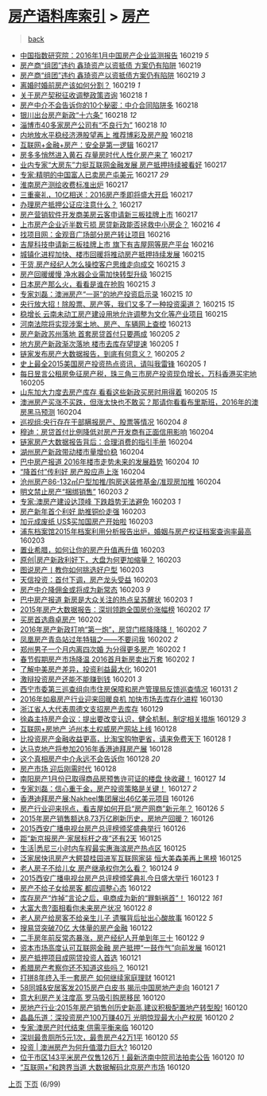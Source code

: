 [房产语料库索引](../../README.md)  > [房产](房产.md)
====
> [back](../README.md)

- [中国指数研究院：2016年1月中国房产企业监测报告](http://jkwz.applinzi.com/ittc/6800539166156784645.html#%E4%B8%AD%E5%9B%BD%E6%8C%87%E6%95%B0%E7%A0%94%E7%A9%B6%E9%99%A2%EF%BC%9A2016%E5%B9%B41%E6%9C%88%E4%B8%AD%E5%9B%BD%E6%88%BF%E4%BA%A7%E4%BC%81%E4%B8%9A%E7%9B%91%E6%B5%8B%E6%8A%A5%E5%91%8A) 160219 *5* 
- [房产商“组团”违约 鑫琦资产以资抵债 方案仍有陷阱](http://jkwz.applinzi.com/ittc/6800478824236057605.html#%E6%88%BF%E4%BA%A7%E5%95%86%E2%80%9C%E7%BB%84%E5%9B%A2%E2%80%9D%E8%BF%9D%E7%BA%A6+%E9%91%AB%E7%90%A6%E8%B5%84%E4%BA%A7%E4%BB%A5%E8%B5%84%E6%8A%B5%E5%80%BA+%E6%96%B9%E6%A1%88%E4%BB%8D%E6%9C%89%E9%99%B7%E9%98%B1) 160219  
- [房产商“组团”违约 鑫琦资产以资抵债方案仍有陷阱](http://jkwz.applinzi.com/ittc/6800478206444438532.html#%E6%88%BF%E4%BA%A7%E5%95%86%E2%80%9C%E7%BB%84%E5%9B%A2%E2%80%9D%E8%BF%9D%E7%BA%A6+%E9%91%AB%E7%90%A6%E8%B5%84%E4%BA%A7%E4%BB%A5%E8%B5%84%E6%8A%B5%E5%80%BA%E6%96%B9%E6%A1%88%E4%BB%8D%E6%9C%89%E9%99%B7%E9%98%B1) 160219 *3* 
- [离婚时婚前房产该如何分割？](http://jkwz.applinzi.com/ittc/6800149063055967236.html#%E7%A6%BB%E5%A9%9A%E6%97%B6%E5%A9%9A%E5%89%8D%E6%88%BF%E4%BA%A7%E8%AF%A5%E5%A6%82%E4%BD%95%E5%88%86%E5%89%B2%EF%BC%9F) 160219 *1* 
- [关于房产契税征收调整政策咨询](http://jkwz.applinzi.com/ittc/6800256279964550149.html#%E5%85%B3%E4%BA%8E%E6%88%BF%E4%BA%A7%E5%A5%91%E7%A8%8E%E5%BE%81%E6%94%B6%E8%B0%83%E6%95%B4%E6%94%BF%E7%AD%96%E5%92%A8%E8%AF%A2) 160218 *1* 
- [房产中介不会告诉你的10个秘密：中介合同陷阱多](http://jkwz.applinzi.com/ittc/6800166483174884356.html#%E6%88%BF%E4%BA%A7%E4%B8%AD%E4%BB%8B%E4%B8%8D%E4%BC%9A%E5%91%8A%E8%AF%89%E4%BD%A0%E7%9A%8410%E4%B8%AA%E7%A7%98%E5%AF%86%EF%BC%9A%E4%B8%AD%E4%BB%8B%E5%90%88%E5%90%8C%E9%99%B7%E9%98%B1%E5%A4%9A) 160218  
- [银川出台房产新政“十六条”](http://jkwz.applinzi.com/ittc/6800077013016642565.html#%E9%93%B6%E5%B7%9D%E5%87%BA%E5%8F%B0%E6%88%BF%E4%BA%A7%E6%96%B0%E6%94%BF%E2%80%9C%E5%8D%81%E5%85%AD%E6%9D%A1%E2%80%9D) 160218 *12* 
- [淄博市40多家房产公司有“不良行为”](http://jkwz.applinzi.com/ittc/6800081898923623428.html#%E6%B7%84%E5%8D%9A%E5%B8%8240%E5%A4%9A%E5%AE%B6%E6%88%BF%E4%BA%A7%E5%85%AC%E5%8F%B8%E6%9C%89%E2%80%9C%E4%B8%8D%E8%89%AF%E8%A1%8C%E4%B8%BA%E2%80%9D) 160218 *10* 
- [内地放水平稳经济港股望再上 推荐博彩及房产股](http://jkwz.applinzi.com/ittc/6800058202750190596.html#%E5%86%85%E5%9C%B0%E6%94%BE%E6%B0%B4%E5%B9%B3%E7%A8%B3%E7%BB%8F%E6%B5%8E%E6%B8%AF%E8%82%A1%E6%9C%9B%E5%86%8D%E4%B8%8A+%E6%8E%A8%E8%8D%90%E5%8D%9A%E5%BD%A9%E5%8F%8A%E6%88%BF%E4%BA%A7%E8%82%A1) 160218  
- [互联网+金融+房产：安全是第一逻辑](http://jkwz.applinzi.com/ittc/6799889600419988485.html#%E4%BA%92%E8%81%94%E7%BD%91%2B%E9%87%91%E8%9E%8D%2B%E6%88%BF%E4%BA%A7%EF%BC%9A%E5%AE%89%E5%85%A8%E6%98%AF%E7%AC%AC%E4%B8%80%E9%80%BB%E8%BE%91) 160217  
- [房多多悄然进入黄石 存量房时代人性化房产来了](http://jkwz.applinzi.com/ittc/6799857483669570565.html#%E6%88%BF%E5%A4%9A%E5%A4%9A%E6%82%84%E7%84%B6%E8%BF%9B%E5%85%A5%E9%BB%84%E7%9F%B3+%E5%AD%98%E9%87%8F%E6%88%BF%E6%97%B6%E4%BB%A3%E4%BA%BA%E6%80%A7%E5%8C%96%E6%88%BF%E4%BA%A7%E6%9D%A5%E4%BA%86) 160217  
- [业内专家“大房东”力挺互联网金融发展 房产抵押持续被看好](http://jkwz.applinzi.com/ittc/6799812223719441412.html#%E4%B8%9A%E5%86%85%E4%B8%93%E5%AE%B6%E2%80%9C%E5%A4%A7%E6%88%BF%E4%B8%9C%E2%80%9D%E5%8A%9B%E6%8C%BA%E4%BA%92%E8%81%94%E7%BD%91%E9%87%91%E8%9E%8D%E5%8F%91%E5%B1%95+%E6%88%BF%E4%BA%A7%E6%8A%B5%E6%8A%BC%E6%8C%81%E7%BB%AD%E8%A2%AB%E7%9C%8B%E5%A5%BD) 160217  
- [专家:精明的中国富人已卖房产屯美元](http://jkwz.applinzi.com/ittc/6799790890868556805.html#%E4%B8%93%E5%AE%B6%3A%E7%B2%BE%E6%98%8E%E7%9A%84%E4%B8%AD%E5%9B%BD%E5%AF%8C%E4%BA%BA%E5%B7%B2%E5%8D%96%E6%88%BF%E4%BA%A7%E5%B1%AF%E7%BE%8E%E5%85%83) 160217 *29* 
- [淮南房产测绘收费标准出炉](http://jkwz.applinzi.com/ittc/6799745852922921988.html#%E6%B7%AE%E5%8D%97%E6%88%BF%E4%BA%A7%E6%B5%8B%E7%BB%98%E6%94%B6%E8%B4%B9%E6%A0%87%E5%87%86%E5%87%BA%E7%82%89) 160217  
- [三重豪礼，10亿相送：2016房产季即将盛大开启](http://jkwz.applinzi.com/ittc/6799737653377385477.html#%E4%B8%89%E9%87%8D%E8%B1%AA%E7%A4%BC%EF%BC%8C10%E4%BA%BF%E7%9B%B8%E9%80%81%EF%BC%9A2016%E6%88%BF%E4%BA%A7%E5%AD%A3%E5%8D%B3%E5%B0%86%E7%9B%9B%E5%A4%A7%E5%BC%80%E5%90%AF) 160217  
- [办理房产抵押公证应注意什么？](http://jkwz.applinzi.com/ittc/6799724861333177349.html#%E5%8A%9E%E7%90%86%E6%88%BF%E4%BA%A7%E6%8A%B5%E6%8A%BC%E5%85%AC%E8%AF%81%E5%BA%94%E6%B3%A8%E6%84%8F%E4%BB%80%E4%B9%88%EF%BC%9F) 160217  
- [房产营销软件开发商美房云客申请新三板挂牌上市](http://jkwz.applinzi.com/ittc/6799711203496559621.html#%E6%88%BF%E4%BA%A7%E8%90%A5%E9%94%80%E8%BD%AF%E4%BB%B6%E5%BC%80%E5%8F%91%E5%95%86%E7%BE%8E%E6%88%BF%E4%BA%91%E5%AE%A2%E7%94%B3%E8%AF%B7%E6%96%B0%E4%B8%89%E6%9D%BF%E6%8C%82%E7%89%8C%E4%B8%8A%E5%B8%82) 160217  
- [上市房产企业近半数亏损 房贷新政能否拯救中小房企？](http://jkwz.applinzi.com/ittc/6799467472059106308.html#%E4%B8%8A%E5%B8%82%E6%88%BF%E4%BA%A7%E4%BC%81%E4%B8%9A%E8%BF%91%E5%8D%8A%E6%95%B0%E4%BA%8F%E6%8D%9F+%E6%88%BF%E8%B4%B7%E6%96%B0%E6%94%BF%E8%83%BD%E5%90%A6%E6%8B%AF%E6%95%91%E4%B8%AD%E5%B0%8F%E6%88%BF%E4%BC%81%EF%BC%9F) 160216 *4* 
- [找项目网：金观音广场部分房产转让项目](http://jkwz.applinzi.com/ittc/6799466107295499269.html#%E6%89%BE%E9%A1%B9%E7%9B%AE%E7%BD%91%EF%BC%9A%E9%87%91%E8%A7%82%E9%9F%B3%E5%B9%BF%E5%9C%BA%E9%83%A8%E5%88%86%E6%88%BF%E4%BA%A7%E8%BD%AC%E8%AE%A9%E9%A1%B9%E7%9B%AE) 160216  
- [吉屋科技申请新三板挂牌上市 旗下有吉屋网等房产平台](http://jkwz.applinzi.com/ittc/6799336311966139396.html#%E5%90%89%E5%B1%8B%E7%A7%91%E6%8A%80%E7%94%B3%E8%AF%B7%E6%96%B0%E4%B8%89%E6%9D%BF%E6%8C%82%E7%89%8C%E4%B8%8A%E5%B8%82+%E6%97%97%E4%B8%8B%E6%9C%89%E5%90%89%E5%B1%8B%E7%BD%91%E7%AD%89%E6%88%BF%E4%BA%A7%E5%B9%B3%E5%8F%B0) 160216  
- [城镇化进程加快、楼市回暖将推动房产抵押持续发展](http://jkwz.applinzi.com/ittc/6799141463229203460.html#%E5%9F%8E%E9%95%87%E5%8C%96%E8%BF%9B%E7%A8%8B%E5%8A%A0%E5%BF%AB%E3%80%81%E6%A5%BC%E5%B8%82%E5%9B%9E%E6%9A%96%E5%B0%86%E6%8E%A8%E5%8A%A8%E6%88%BF%E4%BA%A7%E6%8A%B5%E6%8A%BC%E6%8C%81%E7%BB%AD%E5%8F%91%E5%B1%95) 160215  
- [干货,房产经纪人怎么操控客户思维走向成交](http://jkwz.applinzi.com/ittc/6799102750512120836.html#%E5%B9%B2%E8%B4%A7%2C%E6%88%BF%E4%BA%A7%E7%BB%8F%E7%BA%AA%E4%BA%BA%E6%80%8E%E4%B9%88%E6%93%8D%E6%8E%A7%E5%AE%A2%E6%88%B7%E6%80%9D%E7%BB%B4%E8%B5%B0%E5%90%91%E6%88%90%E4%BA%A4) 160215 *3* 
- [房产回暖缓慢 净水器企业需加快转型升级](http://jkwz.applinzi.com/ittc/6798629600347292677.html#%E6%88%BF%E4%BA%A7%E5%9B%9E%E6%9A%96%E7%BC%93%E6%85%A2+%E5%87%80%E6%B0%B4%E5%99%A8%E4%BC%81%E4%B8%9A%E9%9C%80%E5%8A%A0%E5%BF%AB%E8%BD%AC%E5%9E%8B%E5%8D%87%E7%BA%A7) 160215  
- [日本房产那么火，看看是谁在抢购](http://jkwz.applinzi.com/ittc/6799080788154909700.html#%E6%97%A5%E6%9C%AC%E6%88%BF%E4%BA%A7%E9%82%A3%E4%B9%88%E7%81%AB%EF%BC%8C%E7%9C%8B%E7%9C%8B%E6%98%AF%E8%B0%81%E5%9C%A8%E6%8A%A2%E8%B4%AD) 160215 *3* 
- [专家刘磊：澳洲房产“一哥”的地产投资启示录](http://jkwz.applinzi.com/ittc/6798992854076621829.html#%E4%B8%93%E5%AE%B6%E5%88%98%E7%A3%8A%EF%BC%9A%E6%BE%B3%E6%B4%B2%E6%88%BF%E4%BA%A7%E2%80%9C%E4%B8%80%E5%93%A5%E2%80%9D%E7%9A%84%E5%9C%B0%E4%BA%A7%E6%8A%95%E8%B5%84%E5%90%AF%E7%A4%BA%E5%BD%95) 160215 *10* 
- [央行放大招！除股票、房产等，我们又多了一种投资渠道？](http://jkwz.applinzi.com/ittc/6798978628138304517.html#%E5%A4%AE%E8%A1%8C%E6%94%BE%E5%A4%A7%E6%8B%9B%EF%BC%81%E9%99%A4%E8%82%A1%E7%A5%A8%E3%80%81%E6%88%BF%E4%BA%A7%E7%AD%89%EF%BC%8C%E6%88%91%E4%BB%AC%E5%8F%88%E5%A4%9A%E4%BA%86%E4%B8%80%E7%A7%8D%E6%8A%95%E8%B5%84%E6%B8%A0%E9%81%93%EF%BC%9F) 160215 *15* 
- [稳增长 云南未动工房产建设用地允许调整为文化等产业项目](http://jkwz.applinzi.com/ittc/6798967749019698180.html#%E7%A8%B3%E5%A2%9E%E9%95%BF+%E4%BA%91%E5%8D%97%E6%9C%AA%E5%8A%A8%E5%B7%A5%E6%88%BF%E4%BA%A7%E5%BB%BA%E8%AE%BE%E7%94%A8%E5%9C%B0%E5%85%81%E8%AE%B8%E8%B0%83%E6%95%B4%E4%B8%BA%E6%96%87%E5%8C%96%E7%AD%89%E4%BA%A7%E4%B8%9A%E9%A1%B9%E7%9B%AE) 160215  
- [河南法院将实现涉案土地、房产、车辆网上查控](http://jkwz.applinzi.com/ittc/6798364495088976900.html#%E6%B2%B3%E5%8D%97%E6%B3%95%E9%99%A2%E5%B0%86%E5%AE%9E%E7%8E%B0%E6%B6%89%E6%A1%88%E5%9C%9F%E5%9C%B0%E3%80%81%E6%88%BF%E4%BA%A7%E3%80%81%E8%BD%A6%E8%BE%86%E7%BD%91%E4%B8%8A%E6%9F%A5%E6%8E%A7) 160213  
- [房产新政苏州落地 首套房贷首付只要两成](http://jkwz.applinzi.com/ittc/6795412262718276612.html#%E6%88%BF%E4%BA%A7%E6%96%B0%E6%94%BF%E8%8B%8F%E5%B7%9E%E8%90%BD%E5%9C%B0+%E9%A6%96%E5%A5%97%E6%88%BF%E8%B4%B7%E9%A6%96%E4%BB%98%E5%8F%AA%E8%A6%81%E4%B8%A4%E6%88%90) 160205 *2* 
- [地方房产新政渐次落地 楼市去库存望提速](http://jkwz.applinzi.com/ittc/6795327804199666693.html#%E5%9C%B0%E6%96%B9%E6%88%BF%E4%BA%A7%E6%96%B0%E6%94%BF%E6%B8%90%E6%AC%A1%E8%90%BD%E5%9C%B0+%E6%A5%BC%E5%B8%82%E5%8E%BB%E5%BA%93%E5%AD%98%E6%9C%9B%E6%8F%90%E9%80%9F) 160205 *1* 
- [链家发布房产大数据报告，到底有何意义？](http://jkwz.applinzi.com/ittc/6795246405652317189.html#%E9%93%BE%E5%AE%B6%E5%8F%91%E5%B8%83%E6%88%BF%E4%BA%A7%E5%A4%A7%E6%95%B0%E6%8D%AE%E6%8A%A5%E5%91%8A%EF%BC%8C%E5%88%B0%E5%BA%95%E6%9C%89%E4%BD%95%E6%84%8F%E4%B9%89%EF%BC%9F) 160205 *2* 
- [史上最全2015美国房产投资热点资讯，请叫我雷锋](http://jkwz.applinzi.com/ittc/6794937468210119685.html#%E5%8F%B2%E4%B8%8A%E6%9C%80%E5%85%A82015%E7%BE%8E%E5%9B%BD%E6%88%BF%E4%BA%A7%E6%8A%95%E8%B5%84%E7%83%AD%E7%82%B9%E8%B5%84%E8%AE%AF%EF%BC%8C%E8%AF%B7%E5%8F%AB%E6%88%91%E9%9B%B7%E9%94%8B) 160205 *1* 
- [每日昱言公租房免征房产税，珠三角三市房产投资现负增长，万科香港买宅地](http://jkwz.applinzi.com/ittc/6795237243346224132.html#%E6%AF%8F%E6%97%A5%E6%98%B1%E8%A8%80%E5%85%AC%E7%A7%9F%E6%88%BF%E5%85%8D%E5%BE%81%E6%88%BF%E4%BA%A7%E7%A8%8E%EF%BC%8C%E7%8F%A0%E4%B8%89%E8%A7%92%E4%B8%89%E5%B8%82%E6%88%BF%E4%BA%A7%E6%8A%95%E8%B5%84%E7%8E%B0%E8%B4%9F%E5%A2%9E%E9%95%BF%EF%BC%8C%E4%B8%87%E7%A7%91%E9%A6%99%E6%B8%AF%E4%B9%B0%E5%AE%85%E5%9C%B0) 160205  
- [山东加大力度去房产库存 看看这些新政买房时用得着](http://jkwz.applinzi.com/ittc/6795227052617761797.html#%E5%B1%B1%E4%B8%9C%E5%8A%A0%E5%A4%A7%E5%8A%9B%E5%BA%A6%E5%8E%BB%E6%88%BF%E4%BA%A7%E5%BA%93%E5%AD%98+%E7%9C%8B%E7%9C%8B%E8%BF%99%E4%BA%9B%E6%96%B0%E6%94%BF%E4%B9%B0%E6%88%BF%E6%97%B6%E7%94%A8%E5%BE%97%E7%9D%80) 160205 *15* 
- [澳洲房产买涨不买跌，但涨太快也不敢买？那请你看看布里斯班，2016年的澳房黑马预测](http://jkwz.applinzi.com/ittc/6795103556839408644.html#%E6%BE%B3%E6%B4%B2%E6%88%BF%E4%BA%A7%E4%B9%B0%E6%B6%A8%E4%B8%8D%E4%B9%B0%E8%B7%8C%EF%BC%8C%E4%BD%86%E6%B6%A8%E5%A4%AA%E5%BF%AB%E4%B9%9F%E4%B8%8D%E6%95%A2%E4%B9%B0%EF%BC%9F%E9%82%A3%E8%AF%B7%E4%BD%A0%E7%9C%8B%E7%9C%8B%E5%B8%83%E9%87%8C%E6%96%AF%E7%8F%AD%EF%BC%8C2016%E5%B9%B4%E7%9A%84%E6%BE%B3%E6%88%BF%E9%BB%91%E9%A9%AC%E9%A2%84%E6%B5%8B) 160204  
- [巡视组:央行存在干部瞒报房产、股票等情况](http://jkwz.applinzi.com/ittc/6795060644722246660.html#%E5%B7%A1%E8%A7%86%E7%BB%84%3A%E5%A4%AE%E8%A1%8C%E5%AD%98%E5%9C%A8%E5%B9%B2%E9%83%A8%E7%9E%92%E6%8A%A5%E6%88%BF%E4%BA%A7%E3%80%81%E8%82%A1%E7%A5%A8%E7%AD%89%E6%83%85%E5%86%B5) 160204 *8* 
- [穆迪：房贷首付比例降低对房产开发商有正面信用影响](http://jkwz.applinzi.com/ittc/6794994104152900612.html#%E7%A9%86%E8%BF%AA%EF%BC%9A%E6%88%BF%E8%B4%B7%E9%A6%96%E4%BB%98%E6%AF%94%E4%BE%8B%E9%99%8D%E4%BD%8E%E5%AF%B9%E6%88%BF%E4%BA%A7%E5%BC%80%E5%8F%91%E5%95%86%E6%9C%89%E6%AD%A3%E9%9D%A2%E4%BF%A1%E7%94%A8%E5%BD%B1%E5%93%8D) 160204  
- [链家房产大数据报告背后：合理消费的指引手册](http://jkwz.applinzi.com/ittc/6794926868658652165.html#%E9%93%BE%E5%AE%B6%E6%88%BF%E4%BA%A7%E5%A4%A7%E6%95%B0%E6%8D%AE%E6%8A%A5%E5%91%8A%E8%83%8C%E5%90%8E%EF%BC%9A%E5%90%88%E7%90%86%E6%B6%88%E8%B4%B9%E7%9A%84%E6%8C%87%E5%BC%95%E6%89%8B%E5%86%8C) 160204  
- [湖州房产新政带动楼市量增价稳](http://jkwz.applinzi.com/ittc/6794890737246274565.html#%E6%B9%96%E5%B7%9E%E6%88%BF%E4%BA%A7%E6%96%B0%E6%94%BF%E5%B8%A6%E5%8A%A8%E6%A5%BC%E5%B8%82%E9%87%8F%E5%A2%9E%E4%BB%B7%E7%A8%B3) 160204  
- [巴中房产报道 2016年楼市走势未来的发展趋势](http://jkwz.applinzi.com/ittc/6794904623164949508.html#%E5%B7%B4%E4%B8%AD%E6%88%BF%E4%BA%A7%E6%8A%A5%E9%81%93+2016%E5%B9%B4%E6%A5%BC%E5%B8%82%E8%B5%B0%E5%8A%BF%E6%9C%AA%E6%9D%A5%E7%9A%84%E5%8F%91%E5%B1%95%E8%B6%8B%E5%8A%BF) 160204 *10* 
- [“降首付”传利好 房产股应声上涨](http://jkwz.applinzi.com/ittc/6794799097060000772.html#%E2%80%9C%E9%99%8D%E9%A6%96%E4%BB%98%E2%80%9D%E4%BC%A0%E5%88%A9%E5%A5%BD+%E6%88%BF%E4%BA%A7%E8%82%A1%E5%BA%94%E5%A3%B0%E4%B8%8A%E6%B6%A8) 160204  
- [沧州房产86-132㎡户型加推/购房送装修基金/准现房加推](http://jkwz.applinzi.com/ittc/6794756157952492549.html#%E6%B2%A7%E5%B7%9E%E6%88%BF%E4%BA%A786-132%E3%8E%A1%E6%88%B7%E5%9E%8B%E5%8A%A0%E6%8E%A8%2F%E8%B4%AD%E6%88%BF%E9%80%81%E8%A3%85%E4%BF%AE%E5%9F%BA%E9%87%91%2F%E5%87%86%E7%8E%B0%E6%88%BF%E5%8A%A0%E6%8E%A8) 160204  
- [明文禁止房产“捆绑销售”](http://jkwz.applinzi.com/ittc/6794677210766115845.html#%E6%98%8E%E6%96%87%E7%A6%81%E6%AD%A2%E6%88%BF%E4%BA%A7%E2%80%9C%E6%8D%86%E7%BB%91%E9%94%80%E5%94%AE%E2%80%9D) 160203 *2* 
- [专家:澳房产建设达顶峰 下跌趋势无法避免](http://jkwz.applinzi.com/ittc/6794671236521133061.html#%E4%B8%93%E5%AE%B6%3A%E6%BE%B3%E6%88%BF%E4%BA%A7%E5%BB%BA%E8%AE%BE%E8%BE%BE%E9%A1%B6%E5%B3%B0+%E4%B8%8B%E8%B7%8C%E8%B6%8B%E5%8A%BF%E6%97%A0%E6%B3%95%E9%81%BF%E5%85%8D) 160203 *1* 
- [房产新年首个利好 助推铜价走强](http://jkwz.applinzi.com/ittc/6794664069890049028.html#%E6%88%BF%E4%BA%A7%E6%96%B0%E5%B9%B4%E9%A6%96%E4%B8%AA%E5%88%A9%E5%A5%BD+%E5%8A%A9%E6%8E%A8%E9%93%9C%E4%BB%B7%E8%B5%B0%E5%BC%BA) 160203  
- [加元成废纸 US$买加国房产开始啦](http://jkwz.applinzi.com/ittc/6794646182131401733.html#%E5%8A%A0%E5%85%83%E6%88%90%E5%BA%9F%E7%BA%B8+US%24%E4%B9%B0%E5%8A%A0%E5%9B%BD%E6%88%BF%E4%BA%A7%E5%BC%80%E5%A7%8B%E5%95%A6) 160203  
- [浦东档案馆2015年档案利用分析报告出炉，婚姻与房产权证档案查询率最高](http://jkwz.applinzi.com/ittc/6794645211263271940.html#%E6%B5%A6%E4%B8%9C%E6%A1%A3%E6%A1%88%E9%A6%862015%E5%B9%B4%E6%A1%A3%E6%A1%88%E5%88%A9%E7%94%A8%E5%88%86%E6%9E%90%E6%8A%A5%E5%91%8A%E5%87%BA%E7%82%89%EF%BC%8C%E5%A9%9A%E5%A7%BB%E4%B8%8E%E6%88%BF%E4%BA%A7%E6%9D%83%E8%AF%81%E6%A1%A3%E6%A1%88%E6%9F%A5%E8%AF%A2%E7%8E%87%E6%9C%80%E9%AB%98) 160203  
- [置业希腊，如何让你的房产升值再升值](http://jkwz.applinzi.com/ittc/6794641729739293701.html#%E7%BD%AE%E4%B8%9A%E5%B8%8C%E8%85%8A%EF%BC%8C%E5%A6%82%E4%BD%95%E8%AE%A9%E4%BD%A0%E7%9A%84%E6%88%BF%E4%BA%A7%E5%8D%87%E5%80%BC%E5%86%8D%E5%8D%87%E5%80%BC) 160203  
- [原创|房产新政利好下，大盘为何更加缩量？](http://jkwz.applinzi.com/ittc/6794616770186970117.html#%E5%8E%9F%E5%88%9B%7C%E6%88%BF%E4%BA%A7%E6%96%B0%E6%94%BF%E5%88%A9%E5%A5%BD%E4%B8%8B%EF%BC%8C%E5%A4%A7%E7%9B%98%E4%B8%BA%E4%BD%95%E6%9B%B4%E5%8A%A0%E7%BC%A9%E9%87%8F%EF%BC%9F) 160203  
- [图说房产丨教你如何挑选好户型](http://jkwz.applinzi.com/ittc/6794603458053276677.html#%E5%9B%BE%E8%AF%B4%E6%88%BF%E4%BA%A7%E4%B8%A8%E6%95%99%E4%BD%A0%E5%A6%82%E4%BD%95%E6%8C%91%E9%80%89%E5%A5%BD%E6%88%B7%E5%9E%8B) 160203  
- [天信投资：首付下调，房产龙头受益](http://jkwz.applinzi.com/ittc/6794560651930371077.html#%E5%A4%A9%E4%BF%A1%E6%8A%95%E8%B5%84%EF%BC%9A%E9%A6%96%E4%BB%98%E4%B8%8B%E8%B0%83%EF%BC%8C%E6%88%BF%E4%BA%A7%E9%BE%99%E5%A4%B4%E5%8F%97%E7%9B%8A) 160203  
- [房产中介降佣金或将成为新常态](http://jkwz.applinzi.com/ittc/6794528960130057220.html#%E6%88%BF%E4%BA%A7%E4%B8%AD%E4%BB%8B%E9%99%8D%E4%BD%A3%E9%87%91%E6%88%96%E5%B0%86%E6%88%90%E4%B8%BA%E6%96%B0%E5%B8%B8%E6%80%81) 160203 *9* 
- [巴中房产报道 新房是大众关注的热点呈苏醒状](http://jkwz.applinzi.com/ittc/6794527431507575813.html#%E5%B7%B4%E4%B8%AD%E6%88%BF%E4%BA%A7%E6%8A%A5%E9%81%93+%E6%96%B0%E6%88%BF%E6%98%AF%E5%A4%A7%E4%BC%97%E5%85%B3%E6%B3%A8%E7%9A%84%E7%83%AD%E7%82%B9%E5%91%88%E8%8B%8F%E9%86%92%E7%8A%B6) 160203 *1* 
- [2015年房产大数据报告：深圳领跑全国房价涨幅榜](http://jkwz.applinzi.com/ittc/6794313193929311237.html#2015%E5%B9%B4%E6%88%BF%E4%BA%A7%E5%A4%A7%E6%95%B0%E6%8D%AE%E6%8A%A5%E5%91%8A%EF%BC%9A%E6%B7%B1%E5%9C%B3%E9%A2%86%E8%B7%91%E5%85%A8%E5%9B%BD%E6%88%BF%E4%BB%B7%E6%B6%A8%E5%B9%85%E6%A6%9C) 160202 *17* 
- [买房首选鼎卓房产](http://jkwz.applinzi.com/ittc/6794273298624021509.html#%E4%B9%B0%E6%88%BF%E9%A6%96%E9%80%89%E9%BC%8E%E5%8D%93%E6%88%BF%E4%BA%A7) 160202  
- [2016年房产新政打响“第一炮”，房贷门槛降降降！](http://jkwz.applinzi.com/ittc/6794269141196342277.html#2016%E5%B9%B4%E6%88%BF%E4%BA%A7%E6%96%B0%E6%94%BF%E6%89%93%E5%93%8D%E2%80%9C%E7%AC%AC%E4%B8%80%E7%82%AE%E2%80%9D%EF%BC%8C%E6%88%BF%E8%B4%B7%E9%97%A8%E6%A7%9B%E9%99%8D%E9%99%8D%E9%99%8D%EF%BC%81) 160202 *7* 
- [凤凰房产青岛站过年特辑之——不要问我](http://jkwz.applinzi.com/ittc/6794232008045757444.html#%E5%87%A4%E5%87%B0%E6%88%BF%E4%BA%A7%E9%9D%92%E5%B2%9B%E7%AB%99%E8%BF%87%E5%B9%B4%E7%89%B9%E8%BE%91%E4%B9%8B%E2%80%94%E2%80%94%E4%B8%8D%E8%A6%81%E9%97%AE%E6%88%91) 160202 *2* 
- [郑州男子一个月内离四次婚 为分得更多房产](http://jkwz.applinzi.com/ittc/6794206346345972741.html#%E9%83%91%E5%B7%9E%E7%94%B7%E5%AD%90%E4%B8%80%E4%B8%AA%E6%9C%88%E5%86%85%E7%A6%BB%E5%9B%9B%E6%AC%A1%E5%A9%9A+%E4%B8%BA%E5%88%86%E5%BE%97%E6%9B%B4%E5%A4%9A%E6%88%BF%E4%BA%A7) 160202 *1* 
- [春节假期房产市场降温 2016首月新房卖出万套](http://jkwz.applinzi.com/ittc/6794144609315849221.html#%E6%98%A5%E8%8A%82%E5%81%87%E6%9C%9F%E6%88%BF%E4%BA%A7%E5%B8%82%E5%9C%BA%E9%99%8D%E6%B8%A9+2016%E9%A6%96%E6%9C%88%E6%96%B0%E6%88%BF%E5%8D%96%E5%87%BA%E4%B8%87%E5%A5%97) 160202 *1* 
- [了解中美房产差异，投资利益最大化](http://jkwz.applinzi.com/ittc/6793931212083168260.html#%E4%BA%86%E8%A7%A3%E4%B8%AD%E7%BE%8E%E6%88%BF%E4%BA%A7%E5%B7%AE%E5%BC%82%EF%BC%8C%E6%8A%95%E8%B5%84%E5%88%A9%E7%9B%8A%E6%9C%80%E5%A4%A7%E5%8C%96) 160201  
- [激辩投资房产还能不能赚到钱](http://jkwz.applinzi.com/ittc/6793650488071422981.html#%E6%BF%80%E8%BE%A9%E6%8A%95%E8%B5%84%E6%88%BF%E4%BA%A7%E8%BF%98%E8%83%BD%E4%B8%8D%E8%83%BD%E8%B5%9A%E5%88%B0%E9%92%B1) 160201 *3* 
- [西宁市委第三巡查组向市住房保障和房产管理局反馈巡查情况](http://jkwz.applinzi.com/ittc/6793364622363067396.html#%E8%A5%BF%E5%AE%81%E5%B8%82%E5%A7%94%E7%AC%AC%E4%B8%89%E5%B7%A1%E6%9F%A5%E7%BB%84%E5%90%91%E5%B8%82%E4%BD%8F%E6%88%BF%E4%BF%9D%E9%9A%9C%E5%92%8C%E6%88%BF%E4%BA%A7%E7%AE%A1%E7%90%86%E5%B1%80%E5%8F%8D%E9%A6%88%E5%B7%A1%E6%9F%A5%E6%83%85%E5%86%B5) 160131 *2* 
- [2016年如皋房产行业迎来回暖良机 加快市场去库存化进程](http://jkwz.applinzi.com/ittc/6793054274661647365.html#2016%E5%B9%B4%E5%A6%82%E7%9A%8B%E6%88%BF%E4%BA%A7%E8%A1%8C%E4%B8%9A%E8%BF%8E%E6%9D%A5%E5%9B%9E%E6%9A%96%E8%89%AF%E6%9C%BA+%E5%8A%A0%E5%BF%AB%E5%B8%82%E5%9C%BA%E5%8E%BB%E5%BA%93%E5%AD%98%E5%8C%96%E8%BF%9B%E7%A8%8B) 160130  
- [浙江省人大代表周德文支招房产去库存](http://jkwz.applinzi.com/ittc/6792784736648954884.html#%E6%B5%99%E6%B1%9F%E7%9C%81%E4%BA%BA%E5%A4%A7%E4%BB%A3%E8%A1%A8%E5%91%A8%E5%BE%B7%E6%96%87%E6%94%AF%E6%8B%9B%E6%88%BF%E4%BA%A7%E5%8E%BB%E5%BA%93%E5%AD%98) 160129  
- [徐淼主持房产会议：提出要改变认识，健全机制，制定相关措施](http://jkwz.applinzi.com/ittc/6792329108881146885.html#%E5%BE%90%E6%B7%BC%E4%B8%BB%E6%8C%81%E6%88%BF%E4%BA%A7%E4%BC%9A%E8%AE%AE%EF%BC%9A%E6%8F%90%E5%87%BA%E8%A6%81%E6%94%B9%E5%8F%98%E8%AE%A4%E8%AF%86%EF%BC%8C%E5%81%A5%E5%85%A8%E6%9C%BA%E5%88%B6%EF%BC%8C%E5%88%B6%E5%AE%9A%E7%9B%B8%E5%85%B3%E6%8E%AA%E6%96%BD) 160129 *3* 
- [互联网+房地产 泸州本土权威房产网站上线](http://jkwz.applinzi.com/ittc/6792418246997312516.html#%E4%BA%92%E8%81%94%E7%BD%91%2B%E6%88%BF%E5%9C%B0%E4%BA%A7+%E6%B3%B8%E5%B7%9E%E6%9C%AC%E5%9C%9F%E6%9D%83%E5%A8%81%E6%88%BF%E4%BA%A7%E7%BD%91%E7%AB%99%E4%B8%8A%E7%BA%BF) 160128  
- [比投资房产金融收益更高，比淘宝购物更省，请来免费天下](http://jkwz.applinzi.com/ittc/6792328285358916612.html#%E6%AF%94%E6%8A%95%E8%B5%84%E6%88%BF%E4%BA%A7%E9%87%91%E8%9E%8D%E6%94%B6%E7%9B%8A%E6%9B%B4%E9%AB%98%EF%BC%8C%E6%AF%94%E6%B7%98%E5%AE%9D%E8%B4%AD%E7%89%A9%E6%9B%B4%E7%9C%81%EF%BC%8C%E8%AF%B7%E6%9D%A5%E5%85%8D%E8%B4%B9%E5%A4%A9%E4%B8%8B) 160128 *1* 
- [达马克地产将参加2016年香港迪拜房产展](http://jkwz.applinzi.com/ittc/6792306099885704196.html#%E8%BE%BE%E9%A9%AC%E5%85%8B%E5%9C%B0%E4%BA%A7%E5%B0%86%E5%8F%82%E5%8A%A02016%E5%B9%B4%E9%A6%99%E6%B8%AF%E8%BF%AA%E6%8B%9C%E6%88%BF%E4%BA%A7%E5%B1%95) 160128  
- [这个真相房产中介永远不会告诉你](http://jkwz.applinzi.com/ittc/6792304212012696580.html#%E8%BF%99%E4%B8%AA%E7%9C%9F%E7%9B%B8%E6%88%BF%E4%BA%A7%E4%B8%AD%E4%BB%8B%E6%B0%B8%E8%BF%9C%E4%B8%8D%E4%BC%9A%E5%91%8A%E8%AF%89%E4%BD%A0) 160128 *20* 
- [房产市场 迎后刚需时代](http://jkwz.applinzi.com/ittc/6792292030030021637.html#%E6%88%BF%E4%BA%A7%E5%B8%82%E5%9C%BA+%E8%BF%8E%E5%90%8E%E5%88%9A%E9%9C%80%E6%97%B6%E4%BB%A3) 160128  
- [南阳房产1月份已取得商品房预售许可证的楼盘 快收藏！](http://jkwz.applinzi.com/ittc/6792080815286649861.html#%E5%8D%97%E9%98%B3%E6%88%BF%E4%BA%A71%E6%9C%88%E4%BB%BD%E5%B7%B2%E5%8F%96%E5%BE%97%E5%95%86%E5%93%81%E6%88%BF%E9%A2%84%E5%94%AE%E8%AE%B8%E5%8F%AF%E8%AF%81%E7%9A%84%E6%A5%BC%E7%9B%98+%E5%BF%AB%E6%94%B6%E8%97%8F%EF%BC%81) 160127 *14* 
- [专家刘磊：信心重于金，房产投资策略是关键！](http://jkwz.applinzi.com/ittc/6791930613233878021.html#%E4%B8%93%E5%AE%B6%E5%88%98%E7%A3%8A%EF%BC%9A%E4%BF%A1%E5%BF%83%E9%87%8D%E4%BA%8E%E9%87%91%EF%BC%8C%E6%88%BF%E4%BA%A7%E6%8A%95%E8%B5%84%E7%AD%96%E7%95%A5%E6%98%AF%E5%85%B3%E9%94%AE%EF%BC%81) 160127 *2* 
- [香港迪拜房产展:Nakheel集团展出46亿美元项目](http://jkwz.applinzi.com/ittc/6791613746518688773.html#%E9%A6%99%E6%B8%AF%E8%BF%AA%E6%8B%9C%E6%88%BF%E4%BA%A7%E5%B1%95%3ANakheel%E9%9B%86%E5%9B%A2%E5%B1%95%E5%87%BA46%E4%BA%BF%E7%BE%8E%E5%85%83%E9%A1%B9%E7%9B%AE) 160126  
- [房产行业迎来拐点，看吉屋如何开启“房产网商”新元年？](http://jkwz.applinzi.com/ittc/6791556779628561413.html#%E6%88%BF%E4%BA%A7%E8%A1%8C%E4%B8%9A%E8%BF%8E%E6%9D%A5%E6%8B%90%E7%82%B9%EF%BC%8C%E7%9C%8B%E5%90%89%E5%B1%8B%E5%A6%82%E4%BD%95%E5%BC%80%E5%90%AF%E2%80%9C%E6%88%BF%E4%BA%A7%E7%BD%91%E5%95%86%E2%80%9D%E6%96%B0%E5%85%83%E5%B9%B4%EF%BC%9F) 160126 *5* 
- [2015年房产销售额达8.73万亿刷新历史，房地产回暖？](http://jkwz.applinzi.com/ittc/6791553235315852293.html#2015%E5%B9%B4%E6%88%BF%E4%BA%A7%E9%94%80%E5%94%AE%E9%A2%9D%E8%BE%BE8.73%E4%B8%87%E4%BA%BF%E5%88%B7%E6%96%B0%E5%8E%86%E5%8F%B2%EF%BC%8C%E6%88%BF%E5%9C%B0%E4%BA%A7%E5%9B%9E%E6%9A%96%EF%BC%9F) 160126  
- [2015西安广播电视台房产总评榜颁奖盛典举行](http://jkwz.applinzi.com/ittc/6791458314357572612.html#2015%E8%A5%BF%E5%AE%89%E5%B9%BF%E6%92%AD%E7%94%B5%E8%A7%86%E5%8F%B0%E6%88%BF%E4%BA%A7%E6%80%BB%E8%AF%84%E6%A6%9C%E9%A2%81%E5%A5%96%E7%9B%9B%E5%85%B8%E4%B8%BE%E8%A1%8C) 160126  
- [距“新京报房产·家居标杆之夜”还有2天](http://jkwz.applinzi.com/ittc/6791346861554271237.html#%E8%B7%9D%E2%80%9C%E6%96%B0%E4%BA%AC%E6%8A%A5%E6%88%BF%E4%BA%A7%C2%B7%E5%AE%B6%E5%B1%85%E6%A0%87%E6%9D%86%E4%B9%8B%E5%A4%9C%E2%80%9D%E8%BF%98%E6%9C%892%E5%A4%A9) 160125  
- [生活|悉尼三小时内车程最实惠海滨房产热点区](http://jkwz.applinzi.com/ittc/6791234026379674629.html#%E7%94%9F%E6%B4%BB%7C%E6%82%89%E5%B0%BC%E4%B8%89%E5%B0%8F%E6%97%B6%E5%86%85%E8%BD%A6%E7%A8%8B%E6%9C%80%E5%AE%9E%E6%83%A0%E6%B5%B7%E6%BB%A8%E6%88%BF%E4%BA%A7%E7%83%AD%E7%82%B9%E5%8C%BA) 160125  
- [泛家居快讯房产大鳄碧桂园进军互联网家装 恒大美森美再上黑榜](http://jkwz.applinzi.com/ittc/6791218962574607365.html#%E6%B3%9B%E5%AE%B6%E5%B1%85%E5%BF%AB%E8%AE%AF%E6%88%BF%E4%BA%A7%E5%A4%A7%E9%B3%84%E7%A2%A7%E6%A1%82%E5%9B%AD%E8%BF%9B%E5%86%9B%E4%BA%92%E8%81%94%E7%BD%91%E5%AE%B6%E8%A3%85+%E6%81%92%E5%A4%A7%E7%BE%8E%E6%A3%AE%E7%BE%8E%E5%86%8D%E4%B8%8A%E9%BB%91%E6%A6%9C) 160125  
- [老人房子不给儿女 房产继承权你怎么看？](http://jkwz.applinzi.com/ittc/6790955344515826693.html#%E8%80%81%E4%BA%BA%E6%88%BF%E5%AD%90%E4%B8%8D%E7%BB%99%E5%84%BF%E5%A5%B3+%E6%88%BF%E4%BA%A7%E7%BB%A7%E6%89%BF%E6%9D%83%E4%BD%A0%E6%80%8E%E4%B9%88%E7%9C%8B%EF%BC%9F) 160124 *9* 
- [2015西安广播电视台房产总评榜颁奖典礼今日盛大举行](http://jkwz.applinzi.com/ittc/6790525437893673988.html#2015%E8%A5%BF%E5%AE%89%E5%B9%BF%E6%92%AD%E7%94%B5%E8%A7%86%E5%8F%B0%E6%88%BF%E4%BA%A7%E6%80%BB%E8%AF%84%E6%A6%9C%E9%A2%81%E5%A5%96%E5%85%B8%E7%A4%BC%E4%BB%8A%E6%97%A5%E7%9B%9B%E5%A4%A7%E4%B8%BE%E8%A1%8C) 160123 *1* 
- [房产不给子女给房客 都应调整心态](http://jkwz.applinzi.com/ittc/6790272658210030596.html#%E6%88%BF%E4%BA%A7%E4%B8%8D%E7%BB%99%E5%AD%90%E5%A5%B3%E7%BB%99%E6%88%BF%E5%AE%A2+%E9%83%BD%E5%BA%94%E8%B0%83%E6%95%B4%E5%BF%83%E6%80%81) 160122  
- [库存房产“炸掉”言论之后，电商成为新的“罪魁祸首”！](http://jkwz.applinzi.com/ittc/6790182463435441157.html#%E5%BA%93%E5%AD%98%E6%88%BF%E4%BA%A7%E2%80%9C%E7%82%B8%E6%8E%89%E2%80%9D%E8%A8%80%E8%AE%BA%E4%B9%8B%E5%90%8E%EF%BC%8C%E7%94%B5%E5%95%86%E6%88%90%E4%B8%BA%E6%96%B0%E7%9A%84%E2%80%9C%E7%BD%AA%E9%AD%81%E7%A5%B8%E9%A6%96%E2%80%9D%EF%BC%81) 160122 *161* 
- [大富大贵?面相看你未来房产状况](http://jkwz.applinzi.com/ittc/6790162211729310724.html#%E5%A4%A7%E5%AF%8C%E5%A4%A7%E8%B4%B5%3F%E9%9D%A2%E7%9B%B8%E7%9C%8B%E4%BD%A0%E6%9C%AA%E6%9D%A5%E6%88%BF%E4%BA%A7%E7%8A%B6%E5%86%B5) 160122 *8* 
- [老人房产给房客不给亲生儿子 遗嘱背后扯出心酸故事](http://jkwz.applinzi.com/ittc/6790158022701745157.html#%E8%80%81%E4%BA%BA%E6%88%BF%E4%BA%A7%E7%BB%99%E6%88%BF%E5%AE%A2%E4%B8%8D%E7%BB%99%E4%BA%B2%E7%94%9F%E5%84%BF%E5%AD%90+%E9%81%97%E5%98%B1%E8%83%8C%E5%90%8E%E6%89%AF%E5%87%BA%E5%BF%83%E9%85%B8%E6%95%85%E4%BA%8B) 160122 *5* 
- [搜易贷突破70亿 大体量的房产金融](http://jkwz.applinzi.com/ittc/6790103263294784517.html#%E6%90%9C%E6%98%93%E8%B4%B7%E7%AA%81%E7%A0%B470%E4%BA%BF+%E5%A4%A7%E4%BD%93%E9%87%8F%E7%9A%84%E6%88%BF%E4%BA%A7%E9%87%91%E8%9E%8D) 160122  
- [二手房年前反常态暴涨，房产经纪人开单到年三十](http://jkwz.applinzi.com/ittc/6790069363130500100.html#%E4%BA%8C%E6%89%8B%E6%88%BF%E5%B9%B4%E5%89%8D%E5%8F%8D%E5%B8%B8%E6%80%81%E6%9A%B4%E6%B6%A8%EF%BC%8C%E6%88%BF%E4%BA%A7%E7%BB%8F%E7%BA%AA%E4%BA%BA%E5%BC%80%E5%8D%95%E5%88%B0%E5%B9%B4%E4%B8%89%E5%8D%81) 160122 *9* 
- [资本市场高度认可互联网金融 房产抵押“一鼓作气”向前发展](http://jkwz.applinzi.com/ittc/6789820008603583493.html#%E8%B5%84%E6%9C%AC%E5%B8%82%E5%9C%BA%E9%AB%98%E5%BA%A6%E8%AE%A4%E5%8F%AF%E4%BA%92%E8%81%94%E7%BD%91%E9%87%91%E8%9E%8D+%E6%88%BF%E4%BA%A7%E6%8A%B5%E6%8A%BC%E2%80%9C%E4%B8%80%E9%BC%93%E4%BD%9C%E6%B0%94%E2%80%9D%E5%90%91%E5%89%8D%E5%8F%91%E5%B1%95) 160121  
- [房产抵押项目成网贷投资人首选](http://jkwz.applinzi.com/ittc/6789816708307092485.html#%E6%88%BF%E4%BA%A7%E6%8A%B5%E6%8A%BC%E9%A1%B9%E7%9B%AE%E6%88%90%E7%BD%91%E8%B4%B7%E6%8A%95%E8%B5%84%E4%BA%BA%E9%A6%96%E9%80%89) 160121  
- [希腊房产考察你还不知道这些吗？](http://jkwz.applinzi.com/ittc/6789814577650992132.html#%E5%B8%8C%E8%85%8A%E6%88%BF%E4%BA%A7%E8%80%83%E5%AF%9F%E4%BD%A0%E8%BF%98%E4%B8%8D%E7%9F%A5%E9%81%93%E8%BF%99%E4%BA%9B%E5%90%97%EF%BC%9F) 160121  
- [打拼8年终入手一套房产 如何继续家庭理财](http://jkwz.applinzi.com/ittc/6789732015880537092.html#%E6%89%93%E6%8B%BC8%E5%B9%B4%E7%BB%88%E5%85%A5%E6%89%8B%E4%B8%80%E5%A5%97%E6%88%BF%E4%BA%A7+%E5%A6%82%E4%BD%95%E7%BB%A7%E7%BB%AD%E5%AE%B6%E5%BA%AD%E7%90%86%E8%B4%A2) 160121  
- [58同城&amp;安居客发2015房产白皮书 揭示中国房地产走向](http://jkwz.applinzi.com/ittc/6789717213246391301.html#58%E5%90%8C%E5%9F%8E%26amp%3B%E5%AE%89%E5%B1%85%E5%AE%A2%E5%8F%912015%E6%88%BF%E4%BA%A7%E7%99%BD%E7%9A%AE%E4%B9%A6+%E6%8F%AD%E7%A4%BA%E4%B8%AD%E5%9B%BD%E6%88%BF%E5%9C%B0%E4%BA%A7%E8%B5%B0%E5%90%91) 160121 *7* 
- [意大利房产关注度高 罗马吸引购房移民](http://jkwz.applinzi.com/ittc/6789449956670833668.html#%E6%84%8F%E5%A4%A7%E5%88%A9%E6%88%BF%E4%BA%A7%E5%85%B3%E6%B3%A8%E5%BA%A6%E9%AB%98+%E7%BD%97%E9%A9%AC%E5%90%B8%E5%BC%95%E8%B4%AD%E6%88%BF%E7%A7%BB%E6%B0%91) 160120  
- [房地产行业:2015年房产销售创历史新高,建议积极配置地产转型股!](http://jkwz.applinzi.com/ittc/6789436467801752580.html#%E6%88%BF%E5%9C%B0%E4%BA%A7%E8%A1%8C%E4%B8%9A%3A2015%E5%B9%B4%E6%88%BF%E4%BA%A7%E9%94%80%E5%94%AE%E5%88%9B%E5%8E%86%E5%8F%B2%E6%96%B0%E9%AB%98%2C%E5%BB%BA%E8%AE%AE%E7%A7%AF%E6%9E%81%E9%85%8D%E7%BD%AE%E5%9C%B0%E4%BA%A7%E8%BD%AC%E5%9E%8B%E8%82%A1%21) 160120  
- [晶晶乐道：深投资房产100万赚40万 光明惊现最大小产权房](http://jkwz.applinzi.com/ittc/6789405616258941956.html#%E6%99%B6%E6%99%B6%E4%B9%90%E9%81%93%EF%BC%9A%E6%B7%B1%E6%8A%95%E8%B5%84%E6%88%BF%E4%BA%A7100%E4%B8%87%E8%B5%9A40%E4%B8%87+%E5%85%89%E6%98%8E%E6%83%8A%E7%8E%B0%E6%9C%80%E5%A4%A7%E5%B0%8F%E4%BA%A7%E6%9D%83%E6%88%BF) 160120 *2* 
- [专家:澳房产时代结束 供需平衡来临](http://jkwz.applinzi.com/ittc/6789395863738778628.html#%E4%B8%93%E5%AE%B6%3A%E6%BE%B3%E6%88%BF%E4%BA%A7%E6%97%B6%E4%BB%A3%E7%BB%93%E6%9D%9F+%E4%BE%9B%E9%9C%80%E5%B9%B3%E8%A1%A1%E6%9D%A5%E4%B8%B4) 160120  
- [深圳最贵厕所5元1次，最贵房产42万1平](http://jkwz.applinzi.com/ittc/6789368139829740548.html#%E6%B7%B1%E5%9C%B3%E6%9C%80%E8%B4%B5%E5%8E%95%E6%89%805%E5%85%831%E6%AC%A1%EF%BC%8C%E6%9C%80%E8%B4%B5%E6%88%BF%E4%BA%A742%E4%B8%871%E5%B9%B3) 160120 *55* 
- [投资 | 澳洲房产为何升值潜力巨大?](http://jkwz.applinzi.com/ittc/6789030139266597892.html#%E6%8A%95%E8%B5%84+%7C+%E6%BE%B3%E6%B4%B2%E6%88%BF%E4%BA%A7%E4%B8%BA%E4%BD%95%E5%8D%87%E5%80%BC%E6%BD%9C%E5%8A%9B%E5%B7%A8%E5%A4%A7%3F) 160120  
- [位于市区143平米房产仅售126万！最新济南中院司法拍卖公告](http://jkwz.applinzi.com/ittc/6789359189168227333.html#%E4%BD%8D%E4%BA%8E%E5%B8%82%E5%8C%BA143%E5%B9%B3%E7%B1%B3%E6%88%BF%E4%BA%A7%E4%BB%85%E5%94%AE126%E4%B8%87%EF%BC%81%E6%9C%80%E6%96%B0%E6%B5%8E%E5%8D%97%E4%B8%AD%E9%99%A2%E5%8F%B8%E6%B3%95%E6%8B%8D%E5%8D%96%E5%85%AC%E5%91%8A) 160120 *10* 
- [“互联网+”和跨界当道 大数据解码北京房产市场](http://jkwz.applinzi.com/ittc/6789351549520315396.html#%E2%80%9C%E4%BA%92%E8%81%94%E7%BD%91%2B%E2%80%9D%E5%92%8C%E8%B7%A8%E7%95%8C%E5%BD%93%E9%81%93+%E5%A4%A7%E6%95%B0%E6%8D%AE%E8%A7%A3%E7%A0%81%E5%8C%97%E4%BA%AC%E6%88%BF%E4%BA%A7%E5%B8%82%E5%9C%BA) 160120  


 [上页](房产7.md) [下页](房产5.md)          (6/99)